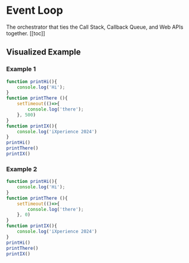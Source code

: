 # Event Loop
The orchestrator that ties the Call Stack, Callback Queue, and Web APIs together.
[[toc]]

## Visualized Example
### Example 1
```js
function printHi(){
    console.log('Hi');
}
function printThere (){
    setTimeout(()=>{
        console.log('there');
    }, 500)
}
function printIX(){
    console.log('iXperience 2024')
}
printHi()
printThere()
printIX() 
```

### Example 2
```js
function printHi(){
    console.log('Hi');
}
function printThere (){
    setTimeout(()=>{
        console.log('there');
    }, 0)
}
function printIX(){
    console.log('iXperience 2024')
}
printHi()
printThere()
printIX()
```